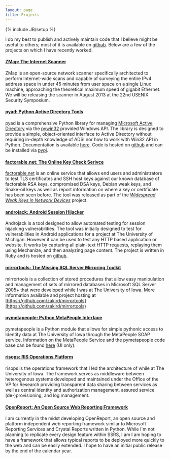 ```yaml
---
layout: page
title: Projects
---
```

{% include JB/setup %}

I do my best to publish and actively maintain code that I believe might be useful to others; most of it is available on [github](https://github.com/zakird). Below are a few of the projects on which I have recently worked.

#### [ZMap: The Internet Scanner](https://zmap.io)
ZMap is an open-source network scanner specifically architected to perform Internet-wide scans and capable of surveying the entire IPv4 address space in under 45 minutes from user space on a single Linux machine, approaching the theoretical maximum speed of gigabit Ethernet. We will be releasing the scanner in August 2013 at the 22nd USENIX Security Symposium.

#### [pyad: Python Active Directory Tools](https://zakird.com/pyad)
pyad is a comprehensive Python library for managing [Microsoft Active Directory](http://www.microsoft.com/en-us/server-cloud/windows-server/active-directory.aspx) via the [pywin32](sourceforge.net/projects/pywin32) provided Windows API. The library is designed to provide a simple, object-oriented interface to Active Directory without requiring in-depth knowledge of ADSI nor how to work with Win32 API in Python. Documentation is available [here](https://zakird.com/pyad). Code is hosted on [github](https://github.com/zakird/pyad) and can be installed via [pypi](http://pypi.python.org/pypi/pyad). 

#### [factorable.net: The Online Key Check Serivce](https://factorable.net/keycheck.html)
[factorable.net](https://factorable.net/keycheck.html) is an online service that allows end users and administrators to test TLS certificates and SSH host keys against our known database of factorable RSA keys, compromised DSA keys, Debian weak keys, and Snake-oil keys as well as report information on where a key or certificate has been seen before. The tool was released as part of the [<i>Widespread Weak Keys in Network Devices</i>](https://factorable.net) project.

#### [androjack: Android Session Hijacker](https://github.com/zakird/androjack)
Androjack is a tool designed to allow automated testing for session hijacking vulnerabilities. The tool was initially designed to test for vulnerabilities in Android applications for a project at The University of Michigan. However it can be used to test any HTTP based application or website. It works by capturing all plain-text HTTP requests, replaying them using Mechanize, and then analyzing page content. The project is written in Ruby and is hosted on [github](https://github.com/zakird/androjack).
  
#### [mirrortools: The Missing SQL Server Mirroring Toolkit](https://github.com/zakird/mirrortools)
mirrortools is a collection of stored procedures that allow easy manipulation and management of sets of mirrored databases in Microsoft SQL Server 2005+ that were developed while I was at The University of Iowa. More information available and project hosting at [https://github.com/zakird/mirrortools](https://github.com/zakird/mirrortools)
  
#### [pymetapeople: Python MetaPeople Interface](https://groupshare.uiowa.edu/projects/identity)
pymetapeople is a Python module that allows for simple pythonic access to Identity data at The University of Iowa through the MetaPeople SOAP service. Information on the MetaPeople Service and the pymetapeople code base can be found [here](https://groupshare.uiowa.edu/projects/identity) (UI only).

#### [risops: RIS Operations Platform]()
risops is the operations framework that I led the architecture of while at The University of Iowa. The framework serves as middleware between heterogenous systems developed and maintained under the Office of the VP for Research providing transparent data sharing between services as well as central identity and authorization management, assured service (de-)provisioning, and log management.

#### [OpenReport: An Open Source Web Reporting Framework](#)
I am currently in the midst developing OpenReport, an open source and platform independent web reporting framework similar to Microsoft Reporting Services and Crystal Reports written in Python. While I'm not planning to replicate every design feature within SSRS, I am I am hoping to have a framework that allows typical reports to be deployed more quickly to the web and can be easily extended. I hope to have an initial public release by the end of the calendar year.
